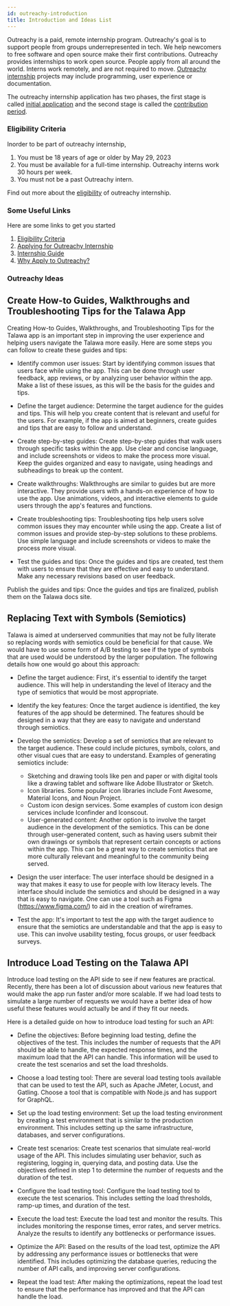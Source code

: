 ```yaml
---
id: outreachy-introduction
title: Introduction and Ideas List
---
```


Outreachy is a paid, remote internship program. Outreachy's goal is to support people from groups underrepresented in tech. We help newcomers to free software and open source make their first contributions.
Outreachy provides internships to work open source. People apply from all around the world. Interns work remotely, and are not required to move. [Outreachy internship](https://www.outreachy.org/) projects may include programming, user experience or documentation.

The outreachy internship application has two phases, the first stage is called [initial application](https://www.outreachy.org/docs/applicant/#initial-application) and the second stage is called the [contribution period](https://www.outreachy.org/docs/applicant/#application-prep). 

### Eligibility Criteria

Inorder to be part of outreachy internship,

1. You must be 18 years of age or older by May 29, 2023
1. You must be available for a full-time internship. Outreachy interns work 30 hours per week.
1. You must not be a past Outreachy intern.

Find out more about the [eligibility](https://www.outreachy.org/docs/applicant/) of outreachy internship.

### Some Useful Links

Here are some links to get you started 
1. [Eligibility Criteria](https://www.outreachy.org/docs/applicant/#eligibility)
1. [Applying for Outreachy Internship](https://www.outreachy.org/apply/)
1. [Internship Guide](https://www.outreachy.org/docs/internship/)
1. [Why Apply to Outreachy?](https://www.outreachy.org/apply/)

### Outreachy Ideas

## Create How-to Guides, Walkthroughs and Troubleshooting Tips for the Talawa App

Creating How-to Guides, Walkthroughs, and Troubleshooting Tips for the Talawa app is an important step in improving the user experience and helping users navigate the Talawa more easily. Here are some steps you can follow to create these guides and tips:

- Identify common user issues: Start by identifying common issues that users face while using the app. This can be done through user feedback, app reviews, or by analyzing user behavior within the app. Make a list of these issues, as this will be the basis for the guides and tips.

- Define the target audience: Determine the target audience for the guides and tips. This will help you create content that is relevant and useful for the users. For example, if the app is aimed at beginners, create guides and tips that are easy to follow and understand.

- Create step-by-step guides: Create step-by-step guides that walk users through specific tasks within the app. Use clear and concise language, and include screenshots or videos to make the process more visual. Keep the guides organized and easy to navigate, using headings and subheadings to break up the content.

- Create walkthroughs: Walkthroughs are similar to guides but are more interactive. They provide users with a hands-on experience of how to use the app. Use animations, videos, and interactive elements to guide users through the app's features and functions.

- Create troubleshooting tips: Troubleshooting tips help users solve common issues they may encounter while using the app. Create a list of common issues and provide step-by-step solutions to these problems. Use simple language and include screenshots or videos to make the process more visual.

- Test the guides and tips: Once the guides and tips are created, test them with users to ensure that they are effective and easy to understand. Make any necessary revisions based on user feedback.

Publish the guides and tips: Once the guides and tips are finalized, publish them on the Talawa docs site. 

## Replacing Text with Symbols (Semiotics)

Talawa is aimed at underserved communities that may not be fully literate so replacing words with semiotics could be beneficial for that cause. We would have to use some form of A/B testing to see if the type of symbols that are used would be understood by the larger population. The following details how one would go about this approach:


- Define the target audience: First, it's essential to identify the target audience. This will help in understanding the level of literacy and the type of semiotics that would be most appropriate.

- Identify the key features: Once the target audience is identified, the key features of the app should be determined. The features should be designed in a way that they are easy to navigate and understand through semiotics.

- Develop the semiotics: Develop a set of semiotics that are relevant to the target audience. These could include pictures, symbols, colors, and other visual cues that are easy to understand. Examples of generating semiotics include: 
    - Sketching and drawing tools like pen and paper or with digital tools like a drawing tablet and software like Adobe Illustrator or Sketch.
    - Icon libraries. Some popular icon libraries include Font Awesome, Material Icons, and Noun Project.
    - Custom icon design services. Some examples of custom icon design services include Iconfinder and Iconscout.
    - User-generated content: Another option is to involve the target audience in the development of the semiotics. This can be done through user-generated content, such as having users submit their own drawings or symbols that represent certain concepts or actions within the app. This can be a great way to create semiotics that are more culturally relevant and meaningful to the community being served.

- Design the user interface: The user interface should be designed in a way that makes it easy to use for people with low literacy levels. The interface should include the semiotics and should be designed in a way that is easy to navigate. One can use a tool such as Figma (https://www.figma.com/) to aid in the creation of wireframes. 

- Test the app: It's important to test the app with the target audience to ensure that the semiotics are understandable and that the app is easy to use. This can involve usability testing, focus groups, or user feedback surveys.

## Introduce Load Testing on the Talawa API

Introduce load testing on the API side to see if new features are practical. Recently, there has been a lot of discussion about various new features that would make the app run faster and/or more scalable. If we had load tests to simulate a large number of requests we would have a better idea of how useful these features would actually be and if they fit our needs.

Here is a detailed guide on how to introduce load testing for such an API:

- Define the objectives: Before beginning load testing, define the objectives of the test. This includes the number of requests that the API should be able to handle, the expected response times, and the maximum load that the API can handle. This information will be used to create the test scenarios and set the load thresholds.

- Choose a load testing tool: There are several load testing tools available that can be used to test the API, such as Apache JMeter, Locust, and Gatling. Choose a tool that is compatible with Node.js and has support for GraphQL.

- Set up the load testing environment: Set up the load testing environment by creating a test environment that is similar to the production environment. This includes setting up the same infrastructure, databases, and server configurations.

- Create test scenarios: Create test scenarios that simulate real-world usage of the API. This includes simulating user behavior, such as registering, logging in, querying data, and posting data. Use the objectives defined in step 1 to determine the number of requests and the duration of the test.

- Configure the load testing tool: Configure the load testing tool to execute the test scenarios. This includes setting the load thresholds, ramp-up times, and duration of the test.

- Execute the load test: Execute the load test and monitor the results. This includes monitoring the response times, error rates, and server metrics. Analyze the results to identify any bottlenecks or performance issues.

- Optimize the API: Based on the results of the load test, optimize the API by addressing any performance issues or bottlenecks that were identified. This includes optimizing the database queries, reducing the number of API calls, and improving server configurations.

- Repeat the load test: After making the optimizations, repeat the load test to ensure that the performance has improved and that the API can handle the load.
